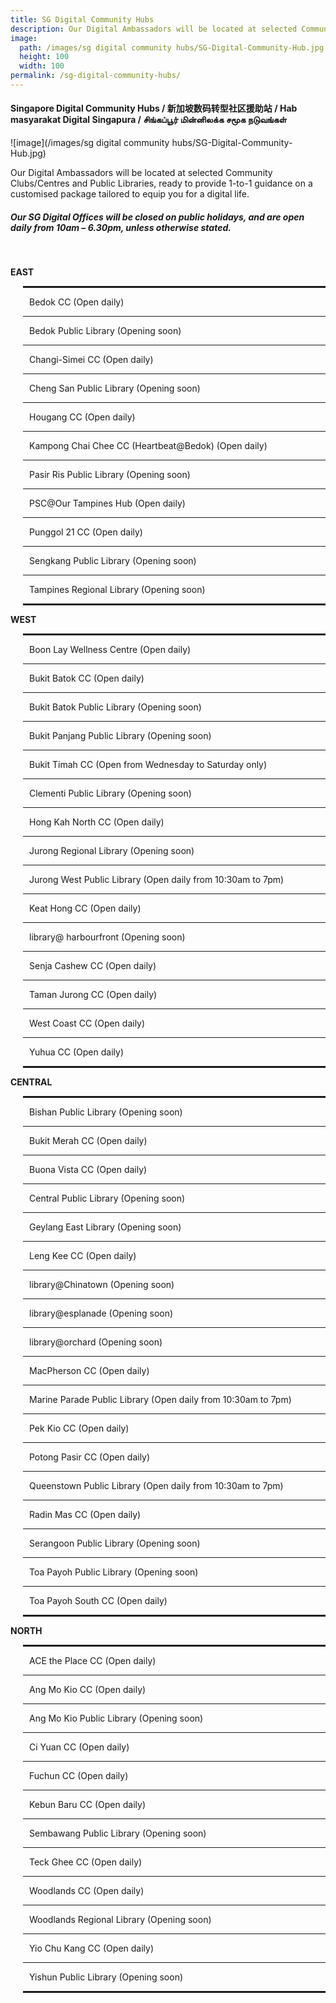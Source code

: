 ```yaml
---
title: SG Digital Community Hubs
description: Our Digital Ambassadors will be located at selected Community Clubs/Centres and Public Libraries, ready to provide 1-to-1 guidance on a customised package tailored to equip you for a digital life.
image:
  path: /images/sg digital community hubs/SG-Digital-Community-Hub.jpg
  height: 100
  width: 100
permalink: /sg-digital-community-hubs/
---
```


#### Singapore Digital Community Hubs / 新加坡数码转型社区援助站 / Hab masyarakat Digital Singapura / சிங்கப்பூர் மின்னிலக்க சமூக நடுவங்கள்

![image](/images/sg digital community hubs/SG-Digital-Community-Hub.jpg)

Our Digital Ambassadors will be located at selected Community Clubs/Centres and Public Libraries, ready to provide 1-to-1 guidance on a customised package tailored to equip you for a digital life.
<br>
##### Our SG Digital Offices will be **closed on public holidays, and are open daily from 10am – 6.30pm**, unless otherwise stated. 

<br>
<div>
   <div class="row">
    <div class="col-sm-6">
    <p><strong>EAST</strong></p>
    <div style="padding-left: 20px;">
    <hr style="border: 1px solid;" />
    <p style="margin-left: 10px;">Bedok CC (Open daily)</p>
    <hr />
    <p style="margin-left: 10px;">Bedok Public Library (Opening soon)</p>
    <hr />
    <p style="margin-left: 10px;">Changi-Simei CC (Open daily)</p>
    <hr />
    <p style="margin-left: 10px;">Cheng San Public Library (Opening soon)</p>
    <hr />
    <p style="margin-left: 10px;">Hougang CC (Open daily)</p>
    <hr />
    <p style="margin-left: 10px;">Kampong Chai Chee CC (Heartbeat@Bedok) (Open daily)</p>
    <hr />
    <p style="margin-left: 10px;">Pasir Ris Public Library (Opening soon)</p>
    <hr />
    <p style="margin-left: 10px;">PSC@Our Tampines Hub (Open daily)</p>
    <hr />
    <p style="margin-left: 10px;">Punggol 21 CC (Open daily)</p>
    <hr />
    <p style="margin-left: 10px;">Sengkang Public Library (Opening soon)</p>
    <hr />
    <p style="margin-left: 10px;">Tampines Regional Library (Opening soon)</p>
    <hr style="border: 1px solid;" />
    </div>
    <p><strong>WEST</strong></p>
    <div style="padding-left: 20px;">
    <hr style="border: 1px solid;" />
    <p style="margin-left: 10px;">Boon Lay Wellness Centre (Open daily)</p>
    <hr />
    <p style="margin-left: 10px;">Bukit Batok CC (Open daily)</p>
    <hr />
    <p style="margin-left: 10px;">Bukit Batok Public Library (Opening soon)</p>
    <hr />
    <p style="margin-left: 10px;">Bukit Panjang Public Library (Opening soon)</p>
    <hr />
    <p style="margin-left: 10px;">Bukit Timah CC (Open from Wednesday to Saturday only)</p>
    <hr />
    <p style="margin-left: 10px;">Clementi Public Library (Opening soon)</p>
    <hr />
    <p style="margin-left: 10px;">Hong Kah North CC (Open daily)</p>
    <hr />
    <p style="margin-left: 10px;">Jurong Regional Library (Opening soon)</p>
    <hr />
    <p style="margin-left: 10px;">Jurong West Public Library (Open daily from 10:30am to 7pm)</p>
    <hr />
    <p style="margin-left: 10px;">Keat Hong CC (Open daily)</p>
    <hr />
    <p style="margin-left: 10px;">library@ harbourfront (Opening soon)</p>
    <hr />
    <p style="margin-left: 10px;">Senja Cashew CC (Open daily)</p>
    <hr />
    <p style="margin-left: 10px;">Taman Jurong CC (Open daily)</p>
    <hr />
    <p style="margin-left: 10px;">West Coast CC (Open daily)</p>
    <hr />
    <p style="margin-left: 10px;">Yuhua CC (Open daily)</p>
    <hr style="border: 1px solid;" />
    </div>
    </div>
    <div class="col-sm-6">
    <p><strong>CENTRAL</strong></p>
    <div style="padding-left: 20px;">
    <hr style="border: 1px solid;" />
    <p style="margin-left: 10px;">Bishan Public Library (Opening soon)</p>
    <hr />
    <p style="margin-left: 10px;">Bukit Merah CC (Open daily)</p>
    <hr />
    <p style="margin-left: 10px;">Buona Vista CC (Open daily)</p>
    <hr />
    <p style="margin-left: 10px;">Central Public Library (Opening soon)</p>
    <hr />
    <p style="margin-left: 10px;">Geylang East Library (Opening soon)</p>
    <hr />
    <p style="margin-left: 10px;">Leng Kee CC (Open daily)</p>
    <hr />
    <p style="margin-left: 10px;">library@Chinatown (Opening soon)</p>
    <hr />
    <p style="margin-left: 10px;">library@esplanade (Opening soon)</p>
    <hr />
    <p style="margin-left: 10px;">library@orchard (Opening soon)</p>
    <hr />
    <p style="margin-left: 10px;">MacPherson CC (Open daily)</p>
    <hr />
    <p style="margin-left: 10px;">Marine Parade Public Library (Open daily from 10:30am to 7pm)</p>
    <hr />
    <p style="margin-left: 10px;">Pek Kio CC (Open daily)</p>
    <hr />
    <p style="margin-left: 10px;">Potong Pasir CC (Open daily)</p>
    <hr />
    <p style="margin-left: 10px;">Queenstown Public Library (Open daily from 10:30am to 7pm)</p>
    <hr />
    <p style="margin-left: 10px;">Radin Mas CC (Open daily)</p>
    <hr />
    <p style="margin-left: 10px;">Serangoon Public Library (Opening soon)</p>
    <hr />
    <p style="margin-left: 10px;">Toa Payoh Public Library (Opening soon)</p>
    <hr />
    <p style="margin-left: 10px;">Toa Payoh South CC (Open daily)</p>
    <hr style="border: 1px solid;" />
    </div>
    <p><strong>NORTH</strong></p>
    <div style="padding-left: 20px;">
    <hr style="border: 1px solid;" />
    <p style="margin-left: 10px;">ACE the Place CC (Open daily)</p>
    <hr />
    <p style="margin-left: 10px;">Ang Mo Kio CC (Open daily)</p>
    <hr />
    <p style="margin-left: 10px;">Ang Mo Kio Public Library (Opening soon)</p>
    <hr />
    <p style="margin-left: 10px;">Ci Yuan CC (Open daily)</p>
    <hr />
    <p style="margin-left: 10px;">Fuchun CC (Open daily)</p>
    <hr />
    <p style="margin-left: 10px;">Kebun Baru CC (Open daily)</p>
    <hr />
    <p style="margin-left: 10px;">Sembawang Public Library (Opening soon)</p>
    <hr />
    <p style="margin-left: 10px;">Teck Ghee CC (Open daily)</p>
    <hr />
    <p style="margin-left: 10px;">Woodlands CC (Open daily)</p>
    <hr />
    <p style="margin-left: 10px;">Woodlands Regional Library (Opening soon)</p>
    <hr />
    <p style="margin-left: 10px;">Yio Chu Kang CC (Open daily)</p>
    <hr />
    <p style="margin-left: 10px;">Yishun Public Library (Opening soon)</p>
    <hr style="border: 1px solid;" />
    </div>
    </div>
    </div>
